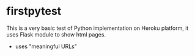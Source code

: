 # firstpytest
This is a very basic test of Python implementation on Heroku platform,
it uses Flask module to show html pages.

- uses "meaningful URLs" 


